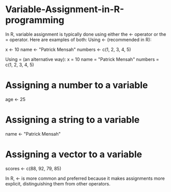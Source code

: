 # Variable-Assignment-in-R-programming
In R, variable assignment is typically done using either the <- operator or the = operator. Here are examples of both:
Using <- (recommended in R):

x <- 10
name <- "Patrick Mensah"
numbers <- c(1, 2, 3, 4, 5)

Using = (an alternative way):
x = 10
name = "Patrick Mensah"
numbers = c(1, 2, 3, 4, 5)

# Assigning a number to a variable
age <- 25

# Assigning a string to a variable
name <- "Patrick Mensah"

# Assigning a vector to a variable
scores <- c(88, 92, 79, 85)

In R, <- is more common and preferred because it makes assignments more explicit, distinguishing them from other operators.
